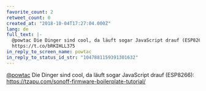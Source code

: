 ```yaml
---
favorite_count: 2
retweet_count: 0
created_at: "2018-10-04T17:27:04.000Z"
lang: de
full_text: |-
  @powtac Die Dinger sind cool, da läuft sogar JavaScript drauf (ESP8266):
  https://t.co/bRKIHLL375
in_reply_to_screen_name: powtac
in_reply_to_status_id_str: "1047881159391301632"
---
```


[@powtac](https://twitter.com/powtac) Die Dinger sind cool, da läuft sogar
JavaScript drauf (ESP8266):
<https://tzapu.com/sonoff-firmware-boilerplate-tutorial/>
